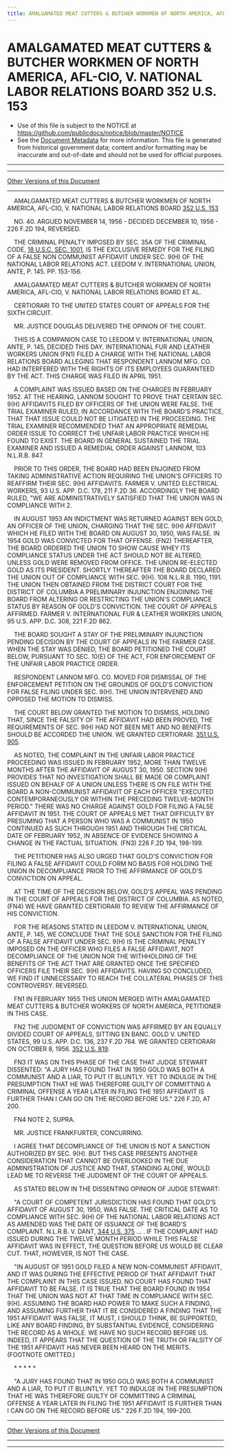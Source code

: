 ```yaml
---
title: AMALGAMATED MEAT CUTTERS & BUTCHER WORKMEN OF NORTH AMERICA, AFL-CIO, V. NATIONAL LABOR RELATIONS BOARD 352 U.S. 153
---
```


# AMALGAMATED MEAT CUTTERS & BUTCHER WORKMEN OF NORTH AMERICA, AFL-CIO, V. NATIONAL LABOR RELATIONS BOARD 352 U.S. 153

* Use of this file is subject to the NOTICE at https://github.com/publicdocs/notice/blob/master/NOTICE
* See the [Document Metadata](../../../index.md) for more information.
  This file is generated from historical government data; content and/or formatting may be inaccurate and out-of-date and should not be used for official purposes.

----------
----------

[Other Versions of this Document](https://publicdocs.github.io/go/links?ns=uslm-x&ref=%2Fus%2Fcourts%2Fscotus%2FusReporter%2F352%2F153)

----------

    AMALGAMATED MEAT CUTTERS & BUTCHER WORKMEN OF NORTH AMERICA, AFL-CIO, V. NATIONAL LABOR RELATIONS BOARD [352 U.S. 153][/us/courts/scotus/usReporter/352/153]

    NO. 40.  ARGUED NOVEMBER 14, 1956 - DECIDED DECEMBER 10, 1956 - 226 F.2D 194, REVERSED.

    THE CRIMINAL PENALTY IMPOSED BY SEC. 35A OF THE CRIMINAL CODE, [18 U.S.C. SEC. 1001][/us/usc/t18/s1001], IS THE EXCLUSIVE REMEDY FOR THE FILING OF A FALSE NON COMMUNIST AFFIDAVIT UNDER SEC. 9(H) OF THE NATIONAL LABOR RELATIONS ACT.  LEEDOM V. INTERNATIONAL UNION, ANTE, P. 145.  PP. 153-156.

    AMALGAMATED MEAT CUTTERS & BUTCHER WORKMEN OF NORTH AMERICA, AFL-CIO, V. NATIONAL LABOR RELATIONS BOARD ET AL.

    CERTIORARI TO THE UNITED STATES COURT OF APPEALS FOR THE SIXTH CIRCUIT.

    MR. JUSTICE DOUGLAS DELIVERED THE OPINION OF THE COURT.

    THIS IS A COMPANION CASE TO LEEDOM V. INTERNATIONAL UNION, ANTE, P. 145, DECIDED THIS DAY.  INTERNATIONAL FUR AND LEATHER WORKERS UNION (FN1) FILED A CHARGE WITH THE NATIONAL LABOR RELATIONS BOARD ALLEGING THAT RESPONDENT LANNOM MFG. CO. HAD INTERFERED WITH THE RIGHTS OF ITS EMPLOYEES GUARANTEED BY THE ACT.  THIS CHARGE WAS FILED IN APRIL 1951.

    A COMPLAINT WAS ISSUED BASED ON THE CHARGES IN FEBRUARY 1952.  AT THE HEARING, LANNOM SOUGHT TO PROVE THAT CERTAIN SEC. 9(H) AFFIDAVITS FILED BY OFFICERS OF THE UNION WERE FALSE.  THE TRIAL EXAMINER RULED, IN ACCORDANCE WITH THE BOARD'S PRACTICE, THAT THAT ISSUE COULD NOT BE LITIGATED IN THE PROCEEDING.  THE TRIAL EXAMINER RECOMMENDED THAT AN APPROPRIATE REMEDIAL ORDER ISSUE TO CORRECT THE UNFAIR LABOR PRACTICE WHICH HE FOUND TO EXIST.  THE BOARD IN GENERAL SUSTAINED THE TRIAL EXAMINER AND ISSUED A REMEDIAL ORDER AGAINST LANNOM, 103 N.L.R.B. 847.

    PRIOR TO THIS ORDER, THE BOARD HAD BEEN ENJOINED FROM TAKING ADMINISTRATIVE ACTION REQUIRING THE UNION'S OFFICERS TO REAFFIRM THEIR SEC. 9(H) AFFIDAVITS.  FARMER V. UNITED ELECTRICAL WORKERS, 93 U.S. APP. D.C. 178, 211 F.2D 36.  ACCORDINGLY THE BOARD RULED, "WE ARE ADMINISTRATIVELY SATISFIED THAT THE UNION WAS IN COMPLIANCE WITH 2.

    IN AUGUST 1953 AN INDICTMENT WAS RETURNED AGAINST BEN GOLD, AN OFFICER OF THE UNION, CHARGING THAT THE SEC. 9(H) AFFIDAVIT WHICH HE FILED WITH THE BOARD ON AUGUST 30, 1950, WAS FALSE.  IN 1954 GOLD WAS CONVICTED FOR THAT OFFENSE.  (FN2)  THEREAFTER, THE BOARD ORDERED THE UNION TO SHOW CAUSE WHEY ITS COMPLIANCE STATUS UNDER THE ACT SHOULD NOT BE ALTERED, UNLESS GOLD WERE REMOVED FROM OFFICE.  THE UNION RE-ELECTED GOLD AS ITS PRESIDENT.  SHORTLY THEREAFTER THE BOARD DECLARED THE UNION OUT OF COMPLIANCE WITH SEC. 9(H).  108 N.L.R.B. 1190, 1191.  THE UNION THEN OBTAINED FROM THE DISTRICT COURT FOR THE DISTRICT OF COLUMBIA A PRELIMINARY INJUNCTION ENJOINING THE BOARD FROM ALTERING OR RESTRICTING THE UNION'S COMPLIANCE STATUS BY REASON OF GOLD'S CONVICTION.  THE COURT OF APPEALS AFFIRMED.  FARMER V. INTERNATIONAL FUR & LEATHER WORKERS UNION, 95 U.S. APP. D.C. 308, 221 F.2D 862.

    THE BOARD SOUGHT A STAY OF THE PRELIMINARY INJUNCTION PENDING DECISION BY THE COURT OF APPEALS IN THE FARMER CASE.  WHEN THE STAY WAS DENIED, THE BOARD PETITIONED THE COURT BELOW, PURSUANT TO SEC. 10(E) OF THE ACT, FOR ENFORCEMENT OF THE UNFAIR LABOR PRACTICE ORDER.

    RESPONDENT LANNOM MFG. CO. MOVED FOR DISMISSAL OF THE ENFORCEMENT PETITION ON THE GROUNDS OF GOLD'S CONVICTION FOR FALSE FILING UNDER SEC. 9(H).  THE UNION INTERVENED AND OPPOSED THE MOTION TO DISMISS.

    THE COURT BELOW GRANTED THE MOTION TO DISMISS, HOLDING THAT, SINCE THE FALSITY OF THE AFFIDAVIT HAD BEEN PROVED, THE REQUIREMENTS OF SEC. 9(H) HAD NOT BEEN MET AND NO BENEFITS SHOULD BE ACCORDED THE UNION.  WE GRANTED CERTIORARI.  [351 U.S. 905][/us/courts/scotus/usReporter/351/905].

    AS NOTED, THE COMPLAINT IN THE UNFAIR LABOR PRACTICE PROCEEDING WAS ISSUED IN FEBRUARY 1952, MORE THAN TWELVE MONTHS AFTER THE AFFIDAVIT OF AUGUST 30, 1950.  SECTION 9(H) PROVIDES THAT NO INVESTIGATION SHALL BE MADE OR COMPLAINT ISSUED ON BEHALF OF A UNION UNLESS THERE IS ON FILE WITH THE BOARD A NON-COMMUNIST AFFIDAVIT OF EACH OFFICER "EXECUTED CONTEMPORANEOUSLY OR WITHIN THE PRECEDING TWELVE-MONTH PERIOD."  THERE WAS NO CHARGE AGAINST GOLD FOR FILING A FALSE AFFIDAVIT IN 1951.  THE COURT OF APPEALS MET THAT DIFFICULTY BY PRESUMING THAT A PERSON WHO WAS A COMMUNIST IN 1950 CONTINUED AS SUCH THROUGH 1951 AND THROUGH THE CRITICAL DATE OF FEBRUARY 1952, IN ABSENCE OF EVIDENCE SHOWING A CHANGE IN THE FACTUAL SITUATION.  (FN3)  226 F.2D 194, 198-199.

    THE PETITIONER HAS ALSO URGED THAT GOLD'S CONVICTION FOR FILING A FALSE AFFIDAVIT COULD FORM NO BASIS FOR HOLDING THE UNION IN DECOMPLIANCE PRIOR TO THE AFFIRMANCE OF GOLD'S CONVICTION ON APPEAL.

    AT THE TIME OF THE DECISION BELOW, GOLD'S APPEAL WAS PENDING IN THE COURT OF APPEALS FOR THE DISTRICT OF COLUMBIA.  AS NOTED, (FN4) WE HAVE GRANTED CERTIORARI TO REVIEW THE AFFIRMANCE OF HIS CONVICTION.

    FOR THE REASONS STATED IN LEEDOM V. INTERNATIONAL UNION, ANTE, P. 145, WE CONCLUDE THAT THE SOLE SANCTION FOR THE FILING OF A FALSE AFFIDAVIT UNDER SEC. 9(H) IS THE CRIMINAL PENALTY IMPOSED ON THE OFFICER WHO FILES A FALSE AFFIDAVIT, NOT DECOMPLIANCE OF THE UNION NOR THE WITHHOLDING OF THE BENEFITS OF THE ACT THAT ARE GRANTED ONCE THE SPECIFIED OFFICERS FILE THEIR SEC. 9(H) AFFIDAVITS.  HAVING SO CONCLUDED, WE FIND IT UNNECESSARY TO REACH THE COLLATERAL PHASES OF THIS CONTROVERSY.  REVERSED.

    FN1  IN FEBRUARY 1955 THIS UNION MERGED WITH AMALGAMATED MEAT CUTTERS & BUTCHER WORKERS OF NORTH AMERICA, PETITIONER IN THIS CASE.

    FN2  THE JUDGMENT OF CONVICTION WAS AFFIRMED BY AN EQUALLY DIVIDED COURT OF APPEALS, SITTING EN BANC.  GOLD V. UNITED STATES, 99 U.S. APP. D.C. 136, 237 F.2D 764.  WE GRANTED CERTIORARI ON OCTOBER 8, 1956.  [352 U.S. 819][/us/courts/scotus/usReporter/352/819].

    FN3  IT WAS ON THIS PHASE OF THE CASE THAT JUDGE STEWART DISSENTED: "A JURY HAS FOUND THAT IN 1950 GOLD WAS BOTH A COMMUNIST AND A LIAR, TO PUT IT BLUNTLY.  YET TO INDULGE IN THE PRESUMPTION THAT HE WAS THEREFORE GUILTY OF COMMITTING A CRIMINAL OFFENSE A YEAR LATER IN FILING THE 1951 AFFIDAVIT IS FURTHER THAN I CAN GO ON THE RECORD BEFORE US."  226 F.2D, AT 200.

    FN4  NOTE 2, SUPRA.

    MR. JUSTICE FRANKFURTER, CONCURRING.

    I AGREE THAT DECOMPLIANCE OF THE UNION IS NOT A SANCTION AUTHORIZED BY SEC. 9(H).  BUT THIS CASE PRESENTS ANOTHER CONSIDERATION THAT CANNOT BE OVERLOOKED IN THE DUE ADMINISTRATION OF JUSTICE AND THAT, STANDING ALONE, WOULD LEAD ME TO REVERSE THE JUDGMENT OF THE COURT OF APPEALS.

    AS STATED BELOW IN THE DISSENTING OPINION OF JUDGE STEWART:

    "A COURT OF COMPETENT JURISDICTION HAS FOUND THAT GOLD'S AFFIDAVIT OF AUGUST 30, 1950, WAS FALSE.  THE CRITICAL DATE AS TO COMPLIANCE WITH SEC. 9(H) OF THE NATIONAL LABOR RELATIONS ACT AS AMENDED WAS THE DATE OF ISSUANCE OF THE BOARD'S COMPLAINT.  N.L.R.B. V. DANT, [344 U.S. 375][/us/courts/scotus/usReporter/344/375] ...  .  IF THE COMPLAINT HAD ISSUED DURING THE TWELVE MONTH PERIOD WHILE THIS FALSE AFFIDAVIT WAS IN EFFECT, THE QUESTION BEFORE US WOULD BE CLEAR CUT.  THAT, HOWEVER, IS NOT THE CASE.

    "IN AUGUST OF 1951 GOLD FILED A NEW NON-COMMUNIST AFFIDAVIT, AND IT WAS DURING THE EFFECTIVE PERIOD OF THAT AFFIDAVIT THAT THE COMPLAINT IN THIS CASE ISSUED.  NO COURT HAS FOUND THAT AFFIDAVIT TO BE FALSE.  IT IS TRUE THAT THE BOARD FOUND IN 1954 THAT THE UNION WAS NOT AT THAT TIME IN COMPLIANCE WITH SEC. 9(H).  ASSUMING THE BOARD HAD POWER TO MAKE SUCH A FINDING, AND ASSUMING FURTHER THAT IT BE CONSIDERED A FINDING THAT THE 1951 AFFIDAVIT WAS FALSE, IT MUST, I SHOULD THINK, BE SUPPORTED, LIKE ANY BOARD FINDING, BY SUBSTANTIAL EVIDENCE, CONSIDERING THE RECORD AS A WHOLE.  WE HAVE NO SUCH RECORD BEFORE US.  INDEED, IT APPEARS THAT THE QUESTION OF THE TRUTH OR FALSITY OF THE 1951 AFFIDAVIT HAS NEVER BEEN HEARD ON THE MERITS.  (FOOTNOTE OMITTED.)

    \*         \*         \*         \*         \*

    "A JURY HAS FOUND THAT IN 1950 GOLD WAS BOTH A COMMUNIST AND A LIAR, TO PUT IT BLUNTLY.  YET TO INDULGE IN THE PRESUMPTION THAT HE WAS THEREFORE GUILTY OF COMMITTING A CRIMINAL OFFENSE A YEAR LATER IN FILING THE 1951 AFFIDAVIT IS FURTHER THAN I CAN GO ON THE RECORD BEFORE US."  226 F.2D 194, 199-200.

----------

[Other Versions of this Document](https://publicdocs.github.io/go/links?ns=uslm-x&ref=%2Fus%2Fcourts%2Fscotus%2FusReporter%2F352%2F153)

----------
----------

[/us/courts/scotus/usReporter/352/153]: https://publicdocs.github.io/go/links?ns=uslm-x&ref=%2Fus%2Fcourts%2Fscotus%2FusReporter%2F352%2F153
[/us/usc/t18/s1001]: https://publicdocs.github.io/go/links?ns=uslm&ref=%2Fus%2Fusc%2Ft18%2Fs1001
[/us/courts/scotus/usReporter/351/905]: https://publicdocs.github.io/go/links?ns=uslm-x&ref=%2Fus%2Fcourts%2Fscotus%2FusReporter%2F351%2F905
[/us/courts/scotus/usReporter/352/819]: https://publicdocs.github.io/go/links?ns=uslm-x&ref=%2Fus%2Fcourts%2Fscotus%2FusReporter%2F352%2F819
[/us/courts/scotus/usReporter/344/375]: https://publicdocs.github.io/go/links?ns=uslm-x&ref=%2Fus%2Fcourts%2Fscotus%2FusReporter%2F344%2F375


